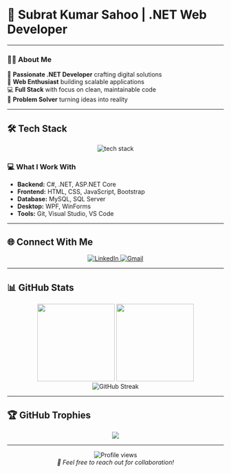 # 🚀 Subrat Kumar Sahoo | .NET Web Developer

---

### 🧑‍💻 About Me
🎯 **Passionate .NET Developer** crafting digital solutions  
🌟 **Web Enthusiast** building scalable applications  
💻 **Full Stack** with focus on clean, maintainable code  
🚀 **Problem Solver** turning ideas into reality  

---

## 🛠️ Tech Stack
<div align="center">
  <img src="https://skillicons.dev/icons?i=dotnet,cs,html,css,js,bootstrap,mysql,git,github,visualstudio,vscode" alt="tech stack" />
</div>

### 💻 What I Work With
- **Backend:** C#, .NET, ASP.NET Core
- **Frontend:** HTML, CSS, JavaScript, Bootstrap  
- **Database:** MySQL, SQL Server
- **Desktop:** WPF, WinForms
- **Tools:** Git, Visual Studio, VS Code

---

## 🌐 Connect With Me
<div align="center">
  <a href="https://www.linkedin.com/in/mrsubrat/" target="_blank">
    <img src="https://img.shields.io/badge/LinkedIn-0077B5?style=for-the-badge&logo=linkedin&logoColor=white" alt="LinkedIn"/>
  </a>
  <a href="mailto:skumarsahoo470@gmail.com" target="_blank">
    <img src="https://img.shields.io/badge/Gmail-D14836?style=for-the-badge&logo=gmail&logoColor=white" alt="Gmail"/>
  </a>
</div>

---

## 📊 GitHub Stats
<div align="center">
  <img height="180em" src="https://github-readme-stats.vercel.app/api?username=Mr-subrat-01&show_icons=true&theme=tokyonight&include_all_commits=true&count_private=true"/>
  <img height="180em" src="https://github-readme-stats.vercel.app/api/top-langs/?username=Mr-subrat-01&layout=compact&langs_count=8&theme=tokyonight"/>
</div>

<div align="center">
  <img src="https://streak-stats.demolab.com?user=Mr-subrat-01&theme=tokyonight" alt="GitHub Streak" />
</div>

---

## 🏆 GitHub Trophies
<div align="center">
  <img src="https://github-profile-trophy.vercel.app/?username=Mr-subrat-01&theme=tokyonight&no-frame=true&no-bg=false&margin-w=4"/>
</div>

---

<div align="center">
  <img src="https://komarev.com/ghpvc/?username=Mr-subrat-01&label=Profile%20views&color=0e75b6&style=flat" alt="Profile views" />
  <br/>
  <i>💬 Feel free to reach out for collaboration!</i>
</div>
